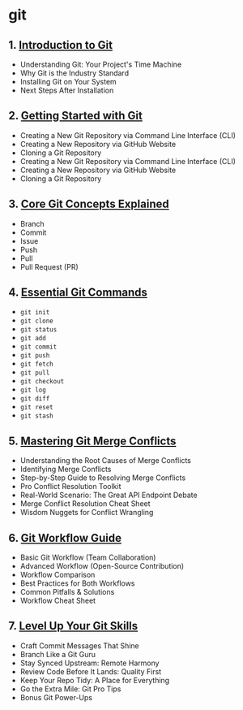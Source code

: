 # git
## 1. [Introduction to Git](git/chapter_00001.md)
  - Understanding Git: Your Project's Time Machine
  - Why Git is the Industry Standard
  - Installing Git on Your System
  - Next Steps After Installation
## 2. [Getting Started with Git](git/chapter_00002.md)
  - Creating a New Git Repository via Command Line Interface (CLI)
  - Creating a New Repository via GitHub Website
  - Cloning a Git Repository
  - Creating a New Git Repository via Command Line Interface (CLI)
  - Creating a New Repository via GitHub Website
  - Cloning a Git Repository
## 3. [Core Git Concepts Explained](git/chapter_00003.md)
  - Branch
  - Commit
  - Issue
  - Push
  - Pull
  - Pull Request (PR)
## 4. [Essential Git Commands](git/chapter_00004.md)
  - `git init`
  - `git clone`
  - `git status`
  - `git add`
  - `git commit`
  - `git push`
  - `git fetch`
  - `git pull`
  - `git checkout`
  - `git log`
  - `git diff`
  - `git reset`
  - `git stash`
## 5. [Mastering Git Merge Conflicts](git/chapter_00005.md)
  - Understanding the Root Causes of Merge Conflicts
  - Identifying Merge Conflicts
  - Step-by-Step Guide to Resolving Merge Conflicts
  - Pro Conflict Resolution Toolkit
  - Real-World Scenario: The Great API Endpoint Debate
  - Merge Conflict Resolution Cheat Sheet
  - Wisdom Nuggets for Conflict Wrangling
## 6. [Git Workflow Guide](git/chapter_00006.md)
  - Basic Git Workflow (Team Collaboration)
  - Advanced Workflow (Open-Source Contribution)
  - Workflow Comparison
  - Best Practices for Both Workflows
  - Common Pitfalls & Solutions
  - Workflow Cheat Sheet
## 7. [Level Up Your Git Skills](git/chapter_00007.md)
  - Craft Commit Messages That Shine
  - Branch Like a Git Guru
  - Stay Synced Upstream: Remote Harmony
  - Review Code Before It Lands: Quality First
  - Keep Your Repo Tidy: A Place for Everything
  - Go the Extra Mile: Git Pro Tips
  - Bonus Git Power-Ups
